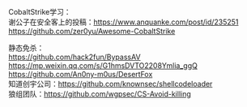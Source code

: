 CobaltStrike学习：  
谢公子在安全客上的投稿：https://www.anquanke.com/post/id/235251  
https://github.com/zer0yu/Awesome-CobaltStrike

静态免杀：  
https://github.com/hack2fun/BypassAV  
https://mp.weixin.qq.com/s/G1hmsDVTO2208Ymlia_ggQ  
https://github.com/An0ny-m0us/DesertFox  
知道创宇公司：https://github.com/knownsec/shellcodeloader  
狼组团队：https://github.com/wgpsec/CS-Avoid-killing
